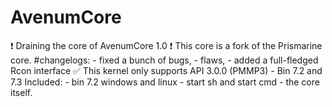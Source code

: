 # AvenumCore
❗ Draining the core of AvenumCore 1.0 ❗ This core is a fork of the Prismarine core.  #changelogs: - fixed a bunch of bugs, - flaws, - added a full-fledged Rcon interface  ✅ This kernel only supports API 3.0.0 (PMMP3) - Bin 7.2 and 7.3  Included: - bin 7.2 windows and linux - start sh and start cmd - the core itself.
